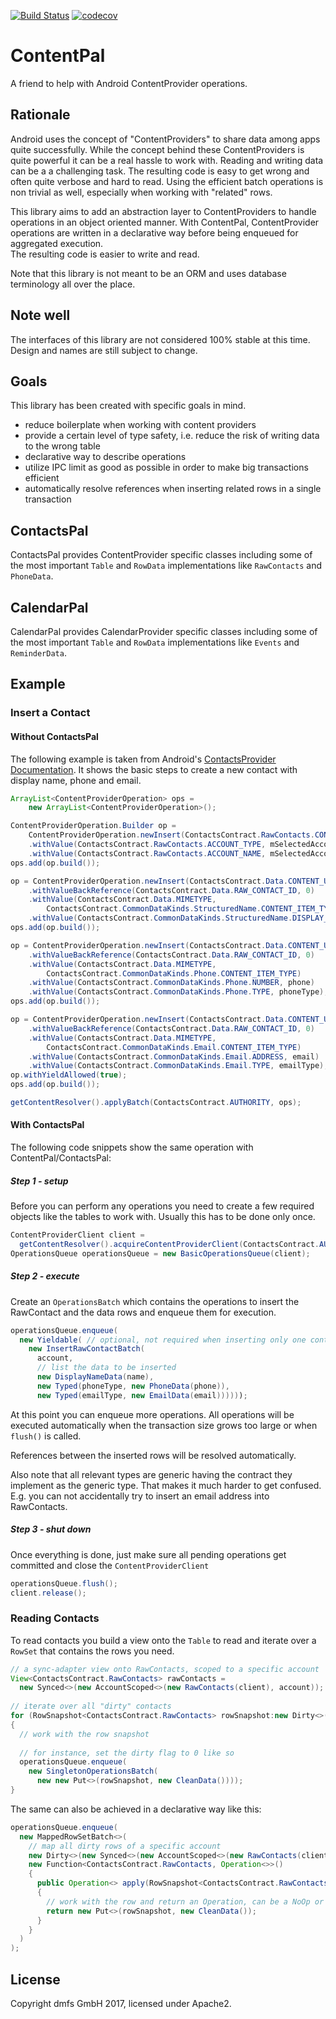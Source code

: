 [![Build Status](https://travis-ci.org/dmfs/ContentPal.svg?branch=master)](https://travis-ci.org/dmfs/ContentPal)
[![codecov](https://codecov.io/gh/dmfs/ContentPal/branch/master/graph/badge.svg)](https://codecov.io/gh/dmfs/ContentPal)

# ContentPal

A friend to help with Android ContentProvider operations.

## Rationale

Android uses the concept of "ContentProviders" to share data among apps quite successfully. While the concept
behind these ContentProviders is quite powerful it can be a real hassle to work with. Reading and writing data can be a
a challenging task. The resulting code is easy to get wrong and often quite verbose and hard to read.
Using the efficient batch operations is non trivial as well, especially when working with "related" rows.

This library aims to add an abstraction layer to ContentProviders to handle operations in an object oriented manner.
With ContentPal, ContentProvider operations are written in a declarative way before being enqueued for aggregated execution.   
The resulting code is easier to write and read.

Note that this library is not meant to be an ORM and uses database terminology all over the place.

## Note well

The interfaces of this library are not considered 100% stable at this time. Design and names are still subject to change.

## Goals

This library has been created with specific goals in mind.

* reduce boilerplate when working with content providers
* provide a certain level of type safety, i.e. reduce the risk of writing data to the wrong table
* declarative way to describe operations 
* utilize IPC limit as good as possible in order to make big transactions efficient
* automatically resolve references when inserting related rows in a single transaction

## ContactsPal

ContactsPal provides ContentProvider specific classes including some of the most important `Table` and `RowData` implementations
like `RawContacts` and `PhoneData`.

## CalendarPal

CalendarPal provides CalendarProvider specific classes including some of the most important `Table` and `RowData` implementations
like `Events` and `ReminderData`.

## Example

### Insert a Contact

#### Without ContactsPal

The following example is taken from Android's [ContactsProvider Documentation](https://developer.android.com/guide/topics/providers/contacts-provider.html#Transactions).
It shows the basic steps to create a new contact with display name, phone and email.


```java
ArrayList<ContentProviderOperation> ops =
    new ArrayList<ContentProviderOperation>();

ContentProviderOperation.Builder op =
    ContentProviderOperation.newInsert(ContactsContract.RawContacts.CONTENT_URI)
    .withValue(ContactsContract.RawContacts.ACCOUNT_TYPE, mSelectedAccount.getType())
    .withValue(ContactsContract.RawContacts.ACCOUNT_NAME, mSelectedAccount.getName());
ops.add(op.build());

op = ContentProviderOperation.newInsert(ContactsContract.Data.CONTENT_URI)
    .withValueBackReference(ContactsContract.Data.RAW_CONTACT_ID, 0)
    .withValue(ContactsContract.Data.MIMETYPE,
        ContactsContract.CommonDataKinds.StructuredName.CONTENT_ITEM_TYPE)
    .withValue(ContactsContract.CommonDataKinds.StructuredName.DISPLAY_NAME, name);
ops.add(op.build());

op = ContentProviderOperation.newInsert(ContactsContract.Data.CONTENT_URI)
    .withValueBackReference(ContactsContract.Data.RAW_CONTACT_ID, 0)
    .withValue(ContactsContract.Data.MIMETYPE,
        ContactsContract.CommonDataKinds.Phone.CONTENT_ITEM_TYPE)
    .withValue(ContactsContract.CommonDataKinds.Phone.NUMBER, phone)
    .withValue(ContactsContract.CommonDataKinds.Phone.TYPE, phoneType);
ops.add(op.build());

op = ContentProviderOperation.newInsert(ContactsContract.Data.CONTENT_URI)
    .withValueBackReference(ContactsContract.Data.RAW_CONTACT_ID, 0)
    .withValue(ContactsContract.Data.MIMETYPE,
        ContactsContract.CommonDataKinds.Email.CONTENT_ITEM_TYPE)
    .withValue(ContactsContract.CommonDataKinds.Email.ADDRESS, email)
    .withValue(ContactsContract.CommonDataKinds.Email.TYPE, emailType);
op.withYieldAllowed(true);
ops.add(op.build());

getContentResolver().applyBatch(ContactsContract.AUTHORITY, ops);
```

#### With ContactsPal

The following code snippets show the same operation with ContentPal/ContactsPal:

##### Step 1 - setup
Before you can perform any operations you need to create a few required objects like the tables to work with.
Usually this has to be done only once.
```java
ContentProviderClient client =
  getContentResolver().acquireContentProviderClient(ContactsContract.AUTHORITY_URI);
OperationsQueue operationsQueue = new BasicOperationsQueue(client);
```

##### Step 2 - execute
Create an `OperationsBatch` which contains the operations to insert the RawContact and the data rows
and enqueue them for execution.
```java
operationsQueue.enqueue(
  new Yieldable( // optional, not required when inserting only one contact
    new InsertRawContactBatch(
      account,
      // list the data to be inserted
      new DisplayNameData(name),
      new Typed(phoneType, new PhoneData(phone)),
      new Typed(emailType, new EmailData(email))))));
```
At this point you can enqueue more operations. All operations will be executed automatically when the
transaction size grows too large or when `flush()` is called.

References between the inserted rows will be resolved automatically.

Also note that all relevant types are generic having the contract they implement as the generic type. That makes it much harder to get confused.
E.g. you can not accidentally try to insert an email address into RawContacts.

##### Step 3 - shut down
Once everything is done, just make sure all pending operations get committed and close the `ContentProviderClient`
```java
operationsQueue.flush();
client.release();
```

### Reading Contacts

To read contacts you build a view onto the `Table` to read and iterate over a `RowSet` that contains the rows you need.

```java
// a sync-adapter view onto RawContacts, scoped to a specific account
View<ContactsContract.RawContacts> rawContacts =
  new Synced<>(new AccountScoped<>(new RawContacts(client), account));
    
// iterate over all "dirty" contacts 
for (RowSnapshot<ContactsContract.RawContacts> rowSnapshot:new Dirty<>(rawContacts))
{
  // work with the row snapshot
   
  // for instance, set the dirty flag to 0 like so
  operationsQueue.enqueue(
    new SingletonOperationsBatch(
      new new Put<>(rowSnapshot, new CleanData())));
}
```

The same can also be achieved in a declarative way like this:
```java
operationsQueue.enqueue(
  new MappedRowSetBatch<>(
    // map all dirty rows of a specific account
    new Dirty<>(new Synced<>(new AccountScoped<>(new RawContacts(client), account))),
    new Function<ContactsContract.RawContacts, Operation<>>()
    {
      public Operation<> apply(RowSnapshot<ContactsContract.RawContacts> rowSnapwhot)
      {
        // work with the row and return an Operation, can be a NoOp or this:
        return new Put<>(rowSnapshot, new CleanData());
      }
    }
  )
);
```


## License

Copyright dmfs GmbH 2017, licensed under Apache2.
